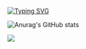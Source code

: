   [![Typing SVG](https://readme-typing-svg.demolab.com?font=Fira+Code&pause=1000&color=760708&width=435&lines=Welcome+To+My+Profile+%E2%9D%A4+%E2%9D%A4+%E2%9D%A4)](https://git.io/typing-svg)

  ![Anurag's GitHub stats](https://github-readme-stats.vercel.app/api?username=bwmpa&show_icons=true&theme=shadow_red) 

  ![](https://komarev.com/ghpvc/?username=bwmpa&color=760708)
